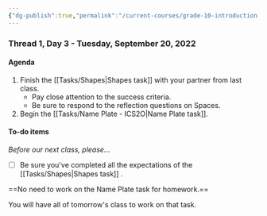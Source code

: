 ```yaml
---
{"dg-publish":true,"permalink":"/current-courses/grade-10-introduction-to-computer-studies/section-1/thread-1/day-3/","dgHomeLink":false,"dgPassFrontmatter":false}
---
```


### Thread 1, Day 3 - Tuesday, September 20, 2022
#### Agenda
1. Finish the [[Tasks/Shapes|Shapes task]] with your partner from last class.
	- Pay close attention to the success criteria.
	- Be sure to respond to the reflection questions on Spaces.
2. Begin the [[Tasks/Name Plate - ICS2O|Name Plate task]].
#### To-do items
*Before our next class, please...*

- [ ] Be sure you've completed all the expectations of the [[Tasks/Shapes|Shapes task]] .

==No need to work on the Name Plate task for homework.==

You will have all of tomorrow's class to work on that task.